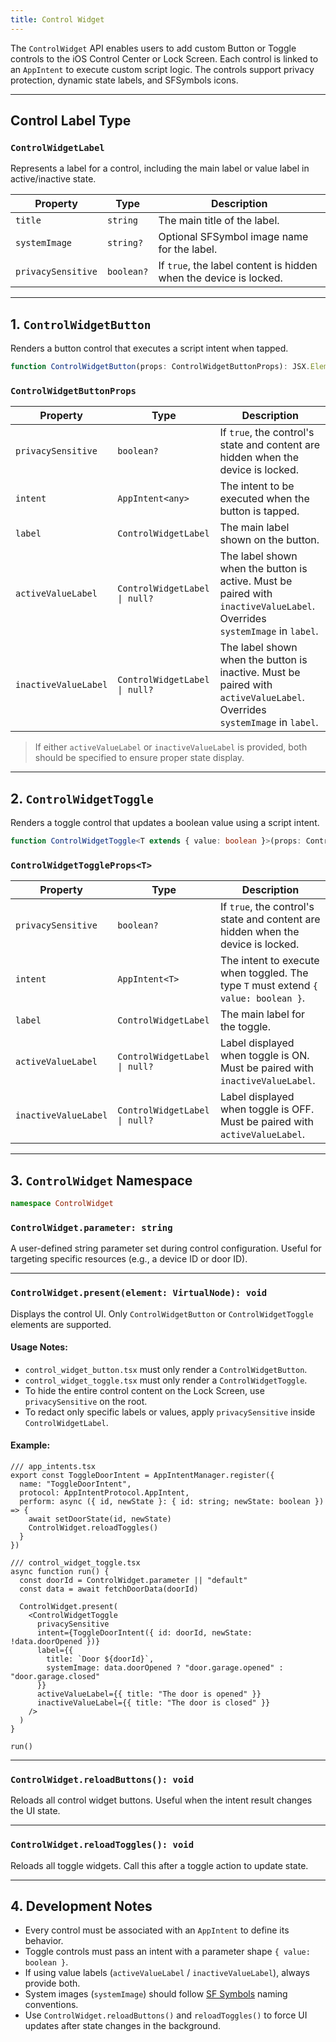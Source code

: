 ```yaml
---
title: Control Widget
---
```

The `ControlWidget` API enables users to add custom Button or Toggle controls to the iOS Control Center or Lock Screen. Each control is linked to an `AppIntent` to execute custom script logic. The controls support privacy protection, dynamic state labels, and SFSymbols icons.

---

## Control Label Type

### `ControlWidgetLabel`

Represents a label for a control, including the main label or value label in active/inactive state.

| Property           | Type       | Description                                                       |
| ------------------ | ---------- | ----------------------------------------------------------------- |
| `title`            | `string`   | The main title of the label.                                      |
| `systemImage`      | `string?`  | Optional SFSymbol image name for the label.                       |
| `privacySensitive` | `boolean?` | If `true`, the label content is hidden when the device is locked. |

---

## 1. `ControlWidgetButton`

Renders a button control that executes a script intent when tapped.

```ts
function ControlWidgetButton(props: ControlWidgetButtonProps): JSX.Element
```

### `ControlWidgetButtonProps`

| Property             | Type                          | Description                                                                                                              |
| -------------------- | ----------------------------- | ------------------------------------------------------------------------------------------------------------------------ |
| `privacySensitive`   | `boolean?`                    | If `true`, the control's state and content are hidden when the device is locked.                                         |
| `intent`             | `AppIntent<any>`              | The intent to be executed when the button is tapped.                                                                     |
| `label`              | `ControlWidgetLabel`          | The main label shown on the button.                                                                                      |
| `activeValueLabel`   | `ControlWidgetLabel \| null?` | The label shown when the button is active. Must be paired with `inactiveValueLabel`. Overrides `systemImage` in `label`. |
| `inactiveValueLabel` | `ControlWidgetLabel \| null?` | The label shown when the button is inactive. Must be paired with `activeValueLabel`. Overrides `systemImage` in `label`. |

> If either `activeValueLabel` or `inactiveValueLabel` is provided, both should be specified to ensure proper state display.

---

## 2. `ControlWidgetToggle`

Renders a toggle control that updates a boolean value using a script intent.

```ts
function ControlWidgetToggle<T extends { value: boolean }>(props: ControlWidgetToggleProps<T>): JSX.Element
```

### `ControlWidgetToggleProps<T>`

| Property             | Type                          | Description                                                                        |
| -------------------- | ----------------------------- | ---------------------------------------------------------------------------------- |
| `privacySensitive`   | `boolean?`                    | If `true`, the control's state and content are hidden when the device is locked.   |
| `intent`             | `AppIntent<T>`                | The intent to execute when toggled. The type `T` must extend `{ value: boolean }`. |
| `label`              | `ControlWidgetLabel`          | The main label for the toggle.                                                     |
| `activeValueLabel`   | `ControlWidgetLabel \| null?` | Label displayed when toggle is ON. Must be paired with `inactiveValueLabel`.       |
| `inactiveValueLabel` | `ControlWidgetLabel \| null?` | Label displayed when toggle is OFF. Must be paired with `activeValueLabel`.        |

---

## 3. `ControlWidget` Namespace

```ts
namespace ControlWidget
```

### `ControlWidget.parameter: string`

A user-defined string parameter set during control configuration. Useful for targeting specific resources (e.g., a device ID or door ID).

---

### `ControlWidget.present(element: VirtualNode): void`

Displays the control UI. Only `ControlWidgetButton` or `ControlWidgetToggle` elements are supported.

#### Usage Notes:

* `control_widget_button.tsx` must only render a `ControlWidgetButton`.
* `control_widget_toggle.tsx` must only render a `ControlWidgetToggle`.
* To hide the entire control content on the Lock Screen, use `privacySensitive` on the root.
* To redact only specific labels or values, apply `privacySensitive` inside `ControlWidgetLabel`.

#### Example:

```tsx
/// app_intents.tsx
export const ToggleDoorIntent = AppIntentManager.register({
  name: "ToggleDoorIntent",
  protocol: AppIntentProtocol.AppIntent,
  perform: async ({ id, newState }: { id: string; newState: boolean }) => {
    await setDoorState(id, newState)
    ControlWidget.reloadToggles()
  }
})

/// control_widget_toggle.tsx
async function run() {
  const doorId = ControlWidget.parameter || "default"
  const data = await fetchDoorData(doorId)

  ControlWidget.present(
    <ControlWidgetToggle
      privacySensitive
      intent={ToggleDoorIntent({ id: doorId, newState: !data.doorOpened })}
      label={{
        title: `Door ${doorId}`,
        systemImage: data.doorOpened ? "door.garage.opened" : "door.garage.closed"
      }}
      activeValueLabel={{ title: "The door is opened" }}
      inactiveValueLabel={{ title: "The door is closed" }}
    />
  )
}

run()
```

---

### `ControlWidget.reloadButtons(): void`

Reloads all control widget buttons. Useful when the intent result changes the UI state.

---

### `ControlWidget.reloadToggles(): void`

Reloads all toggle widgets. Call this after a toggle action to update state.

---

## 4. Development Notes

* Every control must be associated with an `AppIntent` to define its behavior.
* Toggle controls must pass an intent with a parameter shape `{ value: boolean }`.
* If using value labels (`activeValueLabel` / `inactiveValueLabel`), always provide both.
* System images (`systemImage`) should follow [SF Symbols](https://developer.apple.com/sf-symbols/) naming conventions.
* Use `ControlWidget.reloadButtons()` and `reloadToggles()` to force UI updates after state changes in the background.
